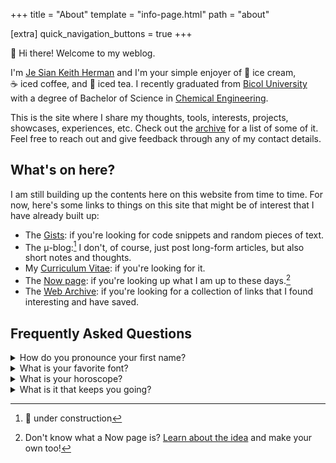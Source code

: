 +++
title = "About"
template = "info-page.html"
path = "about"

[extra]
quick_navigation_buttons = true
+++
<!-- 
Welcome to the demo of [**tabi**](https://github.com/welpo/tabi), a theme for [Zola](https://www.getzola.org/), a fast static site generator.

**tabi** is the creation of Óscar Fernández ([welpo](https://github.com/welpo/) on GitHub), initially designed for [his personal site](https://osc.garden/). It is a feature-rich, modern theme that provides sane (and safe) defaults.

Looking for detailed instructions or tips on using **tabi**? The [blog](https://welpo.github.io/tabi/blog/) and [archive](https://welpo.github.io/tabi/archive/) sections feature the theme's documentation, offering a variety of articles from feature overviews to step-by-step guides.

## Features

**tabi** supports [multiple languages](https://welpo.github.io/tabi/blog/faq-languages/), [customisable appearance](https://welpo.github.io/tabi/blog/customise-tabi/), [comment integrations](https://welpo.github.io/tabi/blog/comments/), and much more, all with an emphasis on performance ([all JavaScript is optional](https://welpo.github.io/tabi/blog/javascript/)) and [security](https://welpo.github.io/tabi/blog/security/).

## Contributing

Contributions are much appreciated! We appreciate bug reports, improvements to translations or documentation (however minor), feature requests… Check out the [Contributing Guidelines](https://github.com/welpo/tabi/blob/main/CONTRIBUTING.md) to learn how you can help. Thank you!

## License

The code is available under the [MIT license](https://choosealicense.com/licenses/mit/).

--- -->

👋 Hi there! Welcome to my weblog.

I'm [Je Sian Keith Herman](#firstname) and I'm your simple enjoyer of 🍨&nbsp;ice&nbsp;cream, ☕&nbsp;iced&nbsp;coffee, and 🍹&nbsp;iced&nbsp;tea. I recently graduated from [Bicol University](https://bicol-u.edu.ph/) with a degree of Bachelor of Science in [Chemical&nbsp;Engineering](https://www.icheme.org/education/whynotchemeng/).

This is the site where I share my thoughts, tools, interests, projects, showcases, experiences, etc. Check out
the [archive](@/archive/_index.md) for a list of some of it. Feel free to reach out and give feedback through any of my contact details.

## What's on here?

I am still building up the contents here on this website from time to time. For now, here's some links to things on this site that might be of interest that I have already built up:

- The [Gists](@/gists/_index.md): if you're looking for code snippets and random pieces of text.
- The μ-blog:[^1] I don't, of course, just post long-form articles, but also short notes and thoughts.
- My [Curriculum Vitae](https://go.jskherman.com/cv): if you're looking for it.
- The [Now page](@/pages/now.md): if you're looking up what I am up to these days.[^2]
- The [Web Archive](https://webclips.jskherman.com): if you're looking for a collection of links that I found interesting and have saved.

## Frequently Asked Questions

<details>
<summary id="firstname">How do you pronounce your first name?</summary>

> My first name "Je Sian Keith" is pronounced as **/ʤi ʃan kiːθ/** (ji shan kith).
</details>

<details>
<summary>What is your favorite font?</summary>

> A monospace font with ligatures called: [Cascadia Code](https://github.com/microsoft/cascadia-code).
</details>

<details>
<summary>What is your horoscope?</summary>

> It’s Gemini.
</details>

<details>
<summary>What is it that keeps you going?</summary>

{{ image_hover(default_src="/img/keeps-you.png", hovered_src="/img/keeps-you-going.png", default_alt="What keeps me going is my desire to crush my enemies.", hovered_alt="What keeps me going is my sense of wonder.") }}

</details>

[^1]: 🚧 under construction

[^2]: Don't know what a Now page is? [Learn about the idea](http://nownownow.com/about) and make your own too!